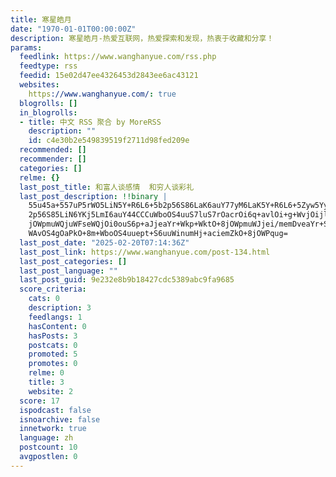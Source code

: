 ```yaml
---
title: 寒星皓月
date: "1970-01-01T00:00:00Z"
description: 寒星皓月-热爱互联网，热爱探索和发现，热衷于收藏和分享！
params:
  feedlink: https://www.wanghanyue.com/rss.php
  feedtype: rss
  feedid: 15e02d47ee4326453d2843ee6ac43121
  websites:
    https://www.wanghanyue.com/: true
  blogrolls: []
  in_blogrolls:
  - title: 中文 RSS 聚合 by MoreRSS
    description: ""
    id: c4e30b2e549839519f2711d98fed209e
  recommended: []
  recommender: []
  categories: []
  relme: {}
  last_post_title: 和富人谈感情  和穷人谈彩礼
  last_post_description: !!binary |
    55u45a+557uP5rWO5LiN5Y+R6L6+5b2p56S86LaK6auY77yM6LaK5Y+R6L6+5Zyw5Yy65b
    2p56S85LiN6YKj5LmI6auY44CCCuWboOS4uuS7luS7rOacrOi6q+avlOi+g+WvjOijle+8
    jOWpmuWQjuWFseWQjOi0ouS6p+aJjeaYr+Wkp+WktO+8jOWpmuWJjei/memDveaYr+S4je
    WAvOS4gOaPkO+8m+WboOS4uuept+S6uuWinumHj+aciemZkO+8jOWPqug=
  last_post_date: "2025-02-20T07:14:36Z"
  last_post_link: https://www.wanghanyue.com/post-134.html
  last_post_categories: []
  last_post_language: ""
  last_post_guid: 9e232e8b9b18427cdc5389abc9fa9685
  score_criteria:
    cats: 0
    description: 3
    feedlangs: 1
    hasContent: 0
    hasPosts: 3
    postcats: 0
    promoted: 5
    promotes: 0
    relme: 0
    title: 3
    website: 2
  score: 17
  ispodcast: false
  isnoarchive: false
  innetwork: true
  language: zh
  postcount: 10
  avgpostlen: 0
---
```

